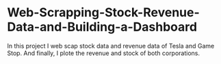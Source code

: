# Web-Scrapping-Stock-Revenue-Data-and-Building-a-Dashboard

In this project I web scap stock data and revenue data of Tesla and Game Stop. And finally, I plote the revenue and stock of both corporations. 

